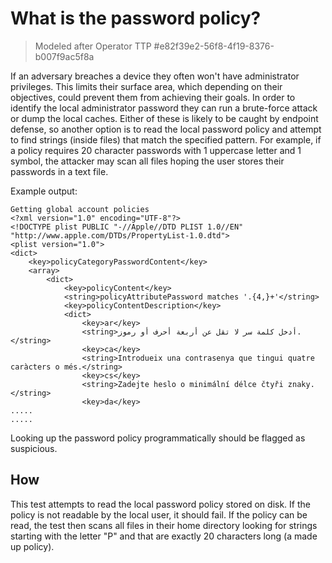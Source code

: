# What is the password policy?

> Modeled after Operator TTP #e82f39e2-56f8-4f19-8376-b007f9ac5f8a

If an adversary breaches a device they often won't have administrator privileges. This limits their surface area, which depending on their objectives, could prevent them from achieving their goals. In order to identify the local administrator password they can run a brute-force attack or dump the local caches. 
Either of these is likely to be caught by endpoint defense, so another option is to read the local password policy and attempt to find strings (inside files)
that match the specified pattern. For example, if a policy requires 20 character passwords with 1 uppercase letter and 1 symbol, the attacker may scan all files
hoping the user stores their passwords in a text file.

Example output: 
```
Getting global account policies
<?xml version="1.0" encoding="UTF-8"?>
<!DOCTYPE plist PUBLIC "-//Apple//DTD PLIST 1.0//EN" "http://www.apple.com/DTDs/PropertyList-1.0.dtd">
<plist version="1.0">
<dict>
	<key>policyCategoryPasswordContent</key>
	<array>
		<dict>
			<key>policyContent</key>
			<string>policyAttributePassword matches '.{4,}+'</string>
			<key>policyContentDescription</key>
			<dict>
				<key>ar</key>
				<string>أدخل كلمة سر لا تقل عن أربعة أحرف أو رموز.</string>
				<key>ca</key>
				<string>Introdueix una contrasenya que tingui quatre caràcters o més.</string>
				<key>cs</key>
				<string>Zadejte heslo o minimální délce čtyři znaky.</string>
				<key>da</key>  
.....
.....
```

Looking up the password policy programmatically should be flagged as suspicious.

## How

This test attempts to read the local password policy stored on disk. If the policy is not readable by the local user, it should fail. If the policy can be read, the test then scans all files in their home directory looking for strings starting with the letter "P" and that are exactly 20 characters long (a made up policy).